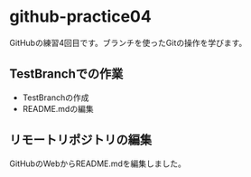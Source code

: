 # github-practice04
GitHubの練習4回目です。ブランチを使ったGitの操作を学びます。

## TestBranchでの作業
- TestBranchの作成
- README.mdの編集

## リモートリポジトリの編集
 GitHubのWebからREADME.mdを編集しました。
